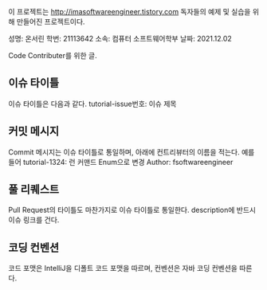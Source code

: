 이 프로젝트는 http://imasoftwareengineer.tistory.com 독자들의 예제 및 실습을 위해 만들어진 프로젝트이다.

성명: 온서린
학번: 21113642
소속: 컴퓨터 소프트웨어학부
날짜: 2021.12.02

Code Contributer를 위한 글.

이슈 타이틀
-
이슈 타이틀은 다음과 같다. tutorial-issue번호: 이슈 제목

커밋 메시지
-
Commit 메시지는 이슈 타이틀로 통일하며, 아래에 컨트리뷰터의 이름을 적는다. 
예를들어
tutorial-1324: 런 커맨드 Enum으로 변경
 Author: fsoftwareengineer
 

풀 리퀘스트
-
Pull Request의 타이틀도 마찬가지로 이슈 타이틀로 통일한다.
description에 반드시 이슈 링크를 건다.

코딩 컨벤션
-
코드 포맷은 IntelliJ을 디폴트 코드 포맷을 따르며, 컨벤션은 자바 코딩 컨벤션을 따른다.
